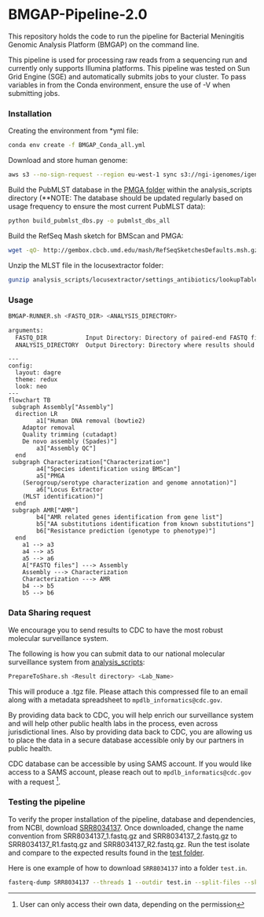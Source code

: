 # BMGAP-Pipeline-2.0

This repository holds the code to run the pipeline for Bacterial Meningitis Genomic Analysis Platform (BMGAP) on the command line.  

This pipeline is used for processing raw reads from a sequencing run and currently only supports Illumina platforms.  This pipeline was tested on Sun Grid Engine (SGE) and automatically submits jobs to your cluster.  To pass variables in from the Conda environment, ensure the use of -V when submitting jobs.

### Installation

Creating the environment from *yml file:

```bash
conda env create -f BMGAP_Conda_all.yml
```

Download and store human genome:

```bash
aws s3 --no-sign-request --region eu-west-1 sync s3://ngi-igenomes/igenomes/Homo_sapiens/NCBI/GRCh38/Sequence/Bowtie2Index/ ./analysis_scripts/hg38
```

Build the PubMLST database in the [PMGA folder](./analysis_scripts/PMGA) within the analysis_scripts directory (**NOTE: The database should be updated regularly based on usage frequency to ensure the most current PubMLST data):

```bash
python build_pubmlst_dbs.py -o pubmlst_dbs_all
```

Build the RefSeq Mash sketch for BMScan and PMGA:

```bash
wget -qO- http://gembox.cbcb.umd.edu/mash/RefSeqSketchesDefaults.msh.gz | gunzip | tee analysis_scripts/SpeciesDB/lib/RefSeqSketchesDefaults.msh > analysis_scripts/PMGA/lib/RefSeqSketchesDefaults.msh
```

Unzip the MLST file in the locusextractor folder:

```bash
gunzip analysis_scripts/locusextractor/settings_antibiotics/lookupTables/Isolate2MLST2Species.txt.gz
```

### Usage

```bash
BMGAP-RUNNER.sh <FASTQ_DIR> <ANALYSIS_DIRECTORY>

arguments:
  FASTQ_DIR           Input Directory: Directory of paired-end FASTQ files to analyze
  ANALYSIS_DIRECTORY  Output Directory: Directory where results should be placed in 
```

```mermaid
---
config:
  layout: dagre
  theme: redux
  look: neo
---
flowchart TB
 subgraph Assembly["Assembly"]
  direction LR
        a1["Human DNA removal (bowtie2)
    Adaptor removal
    Quality trimming (cutadapt)
    De novo assembly (Spades)"]
        a3["Assembly QC"]
  end
 subgraph Characterization["Characterization"]
        a4["Species identification using BMScan"]
        a5["PMGA
    (Serogroup/serotype characterization and genome annotation)"]
        a6["Locus Extractor
    (MLST identification)"]
  end
 subgraph AMR["AMR"]
        b4["AMR related genes identification from gene list"]
        b5["AA substitutions identification from known substitutions"]
        b6["Resistance prediction (genotype to phenotype)"]
  end
    a1 --> a3
    a4 --> a5
    a5 --> a6
    A["FASTQ files"] ---> Assembly
    Assembly ---> Characterization
    Characterization ---> AMR
    b4 --> b5
    b5 --> b6
```

### Data Sharing request

We encourage you to send results to CDC to have the most robust molecular surveillance system.

The following is how you can submit data to our national molecular surveillance system from [analysis_scripts](./analysis_scripts):

```bash
PrepareToShare.sh <Result directory> <Lab_Name>
```

This will produce a .tgz file.  Please attach this compressed file to an email along with a metadata spreadsheet to `mpdlb_informatics@cdc.gov`.

By providing data back to CDC, you will help enrich our surveillance system and will help other public health labs in the process, even across jurisdictional lines. Also by providing data back to CDC, you are allowing us to place the data in a secure database accessible only by our partners in public health.

CDC database can be accessible by using SAMS account.  If you would like access to a SAMS account, please reach out to `mpdlb_informatics@cdc.gov` with a request [^1].

[^1]: User can only access their own data, depending on the permission

### Testing the pipeline

To verify the proper installation of the pipeline, database and dependencies, from NCBI, download [SRR8034137](https://trace.ncbi.nlm.nih.gov/Traces/?view=run_browser&acc=SRR8034137&display=metadata).  Once downloaded, change the name convention from SRR8034137_1.fastq.gz and SRR8034137_2.fastq.gz to SRR8034137_R1.fastq.gz and SRR8034137_R2.fastq.gz.  Run the test isolate and compare to the expected results found in the [test folder](./test).

Here is one example of how to download `SRR8034137` into a folder `test.in`.

```bash
fasterq-dump SRR8034137 --threads 1 --outdir test.in --split-files --skip-technical
```
